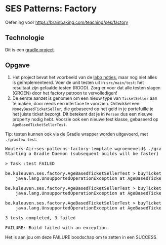# SES Patterns: Factory

Oefening voor https://brainbaking.com/teaching/ses/factory

## Technologie

Dit is een [gradle project](https://brainbaking.com/teaching/ses/gradle).

## Opgave

1. Het project bevat het voorbeeld van de [labo noties](https://brainbaking.com/teaching/ses/factory), maar nog niet alles is geïmplementeerd. Voer de unit testen uit in `src/main/test`: het resultaat zijn gefaalde testen (ROOD). Zorg er voor dat alle testen slagen (GROEN) door het factory patroon te vervolledigen! 
2. De eerste aanzet is genomen om een nieuw type van `TicketSeller` aan te maken, door reeds een interface te voorzien. Ontwikkel een `MoneyBasedTicketSeller`, die gebaseerd op het geld in je portefuille je het juiste ticket bezorgt. Dit betekent dat je in `Person` dus een nieuwe property nodig hebt. Voorzie ook een nieuwe test klasse, gebaseerd op `AgeBasedTicketSellerTest`.

Tip: testen kunnen ook via de Gradle wrapper worden uitgevoerd, met `./gradlew test`:

<pre>
Wouters-Air:ses-patterns-factory-template wgroeneveld$ ./gradlew test
Starting a Gradle Daemon (subsequent builds will be faster)

> Task :test FAILED

be.kuleuven.ses.factory.AgeBasedTicketSellerTest > buyTicket_AsAGrownUp_GetsTheRealDeal FAILED
    java.lang.UnsupportedOperationException at AgeBasedTicketSellerTest.java:38

be.kuleuven.ses.factory.AgeBasedTicketSellerTest > buyTicket_AsAKid_GetsAFamilyTicket FAILED
    java.lang.UnsupportedOperationException at AgeBasedTicketSellerTest.java:26

be.kuleuven.ses.factory.AgeBasedTicketSellerTest > buyTicket_AsAYoungster_GetsTeenageTicket FAILED
    java.lang.UnsupportedOperationException at AgeBasedTicketSellerTest.java:32

3 tests completed, 3 failed

FAILURE: Build failed with an exception.
</pre>

Het is aan jou om deze FAILURE boodschap om te zetten in een SUCCESS.
